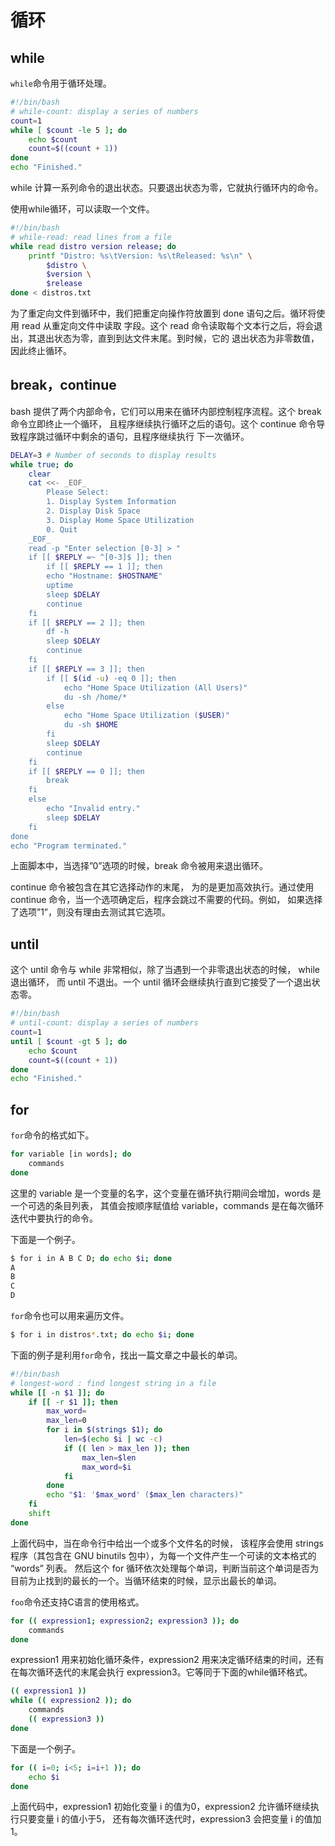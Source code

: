# 循环

## while

`while`命令用于循环处理。

```bash
#!/bin/bash
# while-count: display a series of numbers
count=1
while [ $count -le 5 ]; do
    echo $count
    count=$((count + 1))
done
echo "Finished."
```

while 计算一系列命令的退出状态。只要退出状态为零，它就执行循环内的命令。

使用while循环，可以读取一个文件。

```bash
#!/bin/bash
# while-read: read lines from a file
while read distro version release; do
    printf "Distro: %s\tVersion: %s\tReleased: %s\n" \
        $distro \
        $version \
        $release
done < distros.txt
```

为了重定向文件到循环中，我们把重定向操作符放置到 done 语句之后。循环将使用 read 从重定向文件中读取 字段。这个 read 命令读取每个文本行之后，将会退出，其退出状态为零，直到到达文件末尾。到时候，它的 退出状态为非零数值，因此终止循环。

## break，continue

bash 提供了两个内部命令，它们可以用来在循环内部控制程序流程。这个 break 命令立即终止一个循环， 且程序继续执行循环之后的语句。这个 continue 命令导致程序跳过循环中剩余的语句，且程序继续执行 下一次循环。

```bash
DELAY=3 # Number of seconds to display results
while true; do
    clear
    cat <<- _EOF_
        Please Select:
        1. Display System Information
        2. Display Disk Space
        3. Display Home Space Utilization
        0. Quit
    _EOF_
    read -p "Enter selection [0-3] > "
    if [[ $REPLY =~ ^[0-3]$ ]]; then
        if [[ $REPLY == 1 ]]; then
        echo "Hostname: $HOSTNAME"
        uptime
        sleep $DELAY
        continue
    fi
    if [[ $REPLY == 2 ]]; then
        df -h
        sleep $DELAY
        continue
    fi
    if [[ $REPLY == 3 ]]; then
        if [[ $(id -u) -eq 0 ]]; then
            echo "Home Space Utilization (All Users)"
            du -sh /home/*
        else
            echo "Home Space Utilization ($USER)"
            du -sh $HOME
        fi
        sleep $DELAY
        continue
    fi
    if [[ $REPLY == 0 ]]; then
        break
    fi
    else
        echo "Invalid entry."
        sleep $DELAY
    fi
done
echo "Program terminated."
```

上面脚本中，当选择”0”选项的时候，break 命令被用来退出循环。

continue 命令被包含在其它选择动作的末尾， 为的是更加高效执行。通过使用 continue 命令，当一个选项确定后，程序会跳过不需要的代码。例如， 如果选择了选项”1”，则没有理由去测试其它选项。

## until

这个 until 命令与 while 非常相似，除了当遇到一个非零退出状态的时候， while 退出循环， 而 until 不退出。一个 until 循环会继续执行直到它接受了一个退出状态零。

```bash
#!/bin/bash
# until-count: display a series of numbers
count=1
until [ $count -gt 5 ]; do
    echo $count
    count=$((count + 1))
done
echo "Finished."
```

## for

`for`命令的格式如下。

```bash
for variable [in words]; do
    commands
done
```

这里的 variable 是一个变量的名字，这个变量在循环执行期间会增加，words 是一个可选的条目列表， 其值会按顺序赋值给 variable，commands 是在每次循环迭代中要执行的命令。

下面是一个例子。

```bash
$ for i in A B C D; do echo $i; done
A
B
C
D
```

`for`命令也可以用来遍历文件。

```bash
$ for i in distros*.txt; do echo $i; done
```

下面的例子是利用`for`命令，找出一篇文章之中最长的单词。

```bash
#!/bin/bash
# longest-word : find longest string in a file
while [[ -n $1 ]]; do
    if [[ -r $1 ]]; then
        max_word=
        max_len=0
        for i in $(strings $1); do
            len=$(echo $i | wc -c)
            if (( len > max_len )); then
                max_len=$len
                max_word=$i
            fi
        done
        echo "$1: '$max_word' ($max_len characters)"
    fi
    shift
done
```

上面代码中，当在命令行中给出一个或多个文件名的时候， 该程序会使用 strings 程序（其包含在 GNU binutils 包中），为每一个文件产生一个可读的文本格式的 “words” 列表。 然后这个 for 循环依次处理每个单词，判断当前这个单词是否为目前为止找到的最长的一个。当循环结束的时候，显示出最长的单词。

`foo`命令还支持C语言的使用格式。

```bash
for (( expression1; expression2; expression3 )); do
    commands
done
```

expression1 用来初始化循环条件，expression2 用来决定循环结束的时间，还有在每次循环迭代的末尾会执行 expression3。它等同于下面的while循环格式。

```bash
(( expression1 ))
while (( expression2 )); do
    commands
    (( expression3 ))
done
```

下面是一个例子。

```bash
for (( i=0; i<5; i=i+1 )); do
    echo $i
done
```

上面代码中，expression1 初始化变量 i 的值为0，expression2 允许循环继续执行只要变量 i 的值小于5， 还有每次循环迭代时，expression3 会把变量 i 的值加1。
